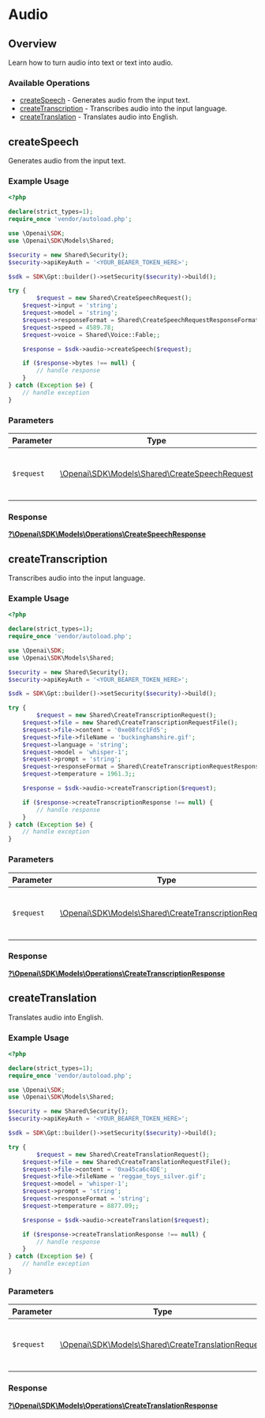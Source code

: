 # Audio


## Overview

Learn how to turn audio into text or text into audio.

### Available Operations

* [createSpeech](#createspeech) - Generates audio from the input text.
* [createTranscription](#createtranscription) - Transcribes audio into the input language.
* [createTranslation](#createtranslation) - Translates audio into English.

## createSpeech

Generates audio from the input text.

### Example Usage

```php
<?php

declare(strict_types=1);
require_once 'vendor/autoload.php';

use \Openai\SDK;
use \Openai\SDK\Models\Shared;

$security = new Shared\Security();
$security->apiKeyAuth = '<YOUR_BEARER_TOKEN_HERE>';

$sdk = SDK\Gpt::builder()->setSecurity($security)->build();

try {
        $request = new Shared\CreateSpeechRequest();
    $request->input = 'string';
    $request->model = 'string';
    $request->responseFormat = Shared\CreateSpeechRequestResponseFormat::Flac;
    $request->speed = 4589.78;
    $request->voice = Shared\Voice::Fable;;

    $response = $sdk->audio->createSpeech($request);

    if ($response->bytes !== null) {
        // handle response
    }
} catch (Exception $e) {
    // handle exception
}
```

### Parameters

| Parameter                                                                                   | Type                                                                                        | Required                                                                                    | Description                                                                                 |
| ------------------------------------------------------------------------------------------- | ------------------------------------------------------------------------------------------- | ------------------------------------------------------------------------------------------- | ------------------------------------------------------------------------------------------- |
| `$request`                                                                                  | [\Openai\SDK\Models\Shared\CreateSpeechRequest](../../Models/Shared/CreateSpeechRequest.md) | :heavy_check_mark:                                                                          | The request object to use for the request.                                                  |


### Response

**[?\Openai\SDK\Models\Operations\CreateSpeechResponse](../../Models/Operations/CreateSpeechResponse.md)**


## createTranscription

Transcribes audio into the input language.

### Example Usage

```php
<?php

declare(strict_types=1);
require_once 'vendor/autoload.php';

use \Openai\SDK;
use \Openai\SDK\Models\Shared;

$security = new Shared\Security();
$security->apiKeyAuth = '<YOUR_BEARER_TOKEN_HERE>';

$sdk = SDK\Gpt::builder()->setSecurity($security)->build();

try {
        $request = new Shared\CreateTranscriptionRequest();
    $request->file = new Shared\CreateTranscriptionRequestFile();
    $request->file->content = '0xe08fcc1Fd5';
    $request->file->fileName = 'buckinghamshire.gif';
    $request->language = 'string';
    $request->model = 'whisper-1';
    $request->prompt = 'string';
    $request->responseFormat = Shared\CreateTranscriptionRequestResponseFormat::VerboseJson;
    $request->temperature = 1961.3;;

    $response = $sdk->audio->createTranscription($request);

    if ($response->createTranscriptionResponse !== null) {
        // handle response
    }
} catch (Exception $e) {
    // handle exception
}
```

### Parameters

| Parameter                                                                                                 | Type                                                                                                      | Required                                                                                                  | Description                                                                                               |
| --------------------------------------------------------------------------------------------------------- | --------------------------------------------------------------------------------------------------------- | --------------------------------------------------------------------------------------------------------- | --------------------------------------------------------------------------------------------------------- |
| `$request`                                                                                                | [\Openai\SDK\Models\Shared\CreateTranscriptionRequest](../../Models/Shared/CreateTranscriptionRequest.md) | :heavy_check_mark:                                                                                        | The request object to use for the request.                                                                |


### Response

**[?\Openai\SDK\Models\Operations\CreateTranscriptionResponse](../../Models/Operations/CreateTranscriptionResponse.md)**


## createTranslation

Translates audio into English.

### Example Usage

```php
<?php

declare(strict_types=1);
require_once 'vendor/autoload.php';

use \Openai\SDK;
use \Openai\SDK\Models\Shared;

$security = new Shared\Security();
$security->apiKeyAuth = '<YOUR_BEARER_TOKEN_HERE>';

$sdk = SDK\Gpt::builder()->setSecurity($security)->build();

try {
        $request = new Shared\CreateTranslationRequest();
    $request->file = new Shared\CreateTranslationRequestFile();
    $request->file->content = '0xa45ca6c4DE';
    $request->file->fileName = 'reggae_toys_silver.gif';
    $request->model = 'whisper-1';
    $request->prompt = 'string';
    $request->responseFormat = 'string';
    $request->temperature = 8877.09;;

    $response = $sdk->audio->createTranslation($request);

    if ($response->createTranslationResponse !== null) {
        // handle response
    }
} catch (Exception $e) {
    // handle exception
}
```

### Parameters

| Parameter                                                                                             | Type                                                                                                  | Required                                                                                              | Description                                                                                           |
| ----------------------------------------------------------------------------------------------------- | ----------------------------------------------------------------------------------------------------- | ----------------------------------------------------------------------------------------------------- | ----------------------------------------------------------------------------------------------------- |
| `$request`                                                                                            | [\Openai\SDK\Models\Shared\CreateTranslationRequest](../../Models/Shared/CreateTranslationRequest.md) | :heavy_check_mark:                                                                                    | The request object to use for the request.                                                            |


### Response

**[?\Openai\SDK\Models\Operations\CreateTranslationResponse](../../Models/Operations/CreateTranslationResponse.md)**

